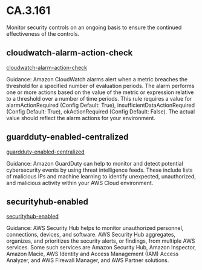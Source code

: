 # CA.3.161
Monitor security controls on an ongoing basis to ensure the continued effectiveness of the controls.

##  cloudwatch-alarm-action-check
[cloudwatch-alarm-action-check](https://docs.aws.amazon.com/config/latest/developerguide/cloudwatch-alarm-action-check.html)

Guidance:
Amazon CloudWatch alarms alert when a metric breaches the threshold for a specified number of evaluation periods. The alarm performs one or more actions based on the value of the metric or expression relative to a threshold over a number of time periods. This rule requires a value for alarmActionRequired (Config Default: True), insufficientDataActionRequired (Config Default: True), okActionRequired (Config Default: False). The actual value should reflect the alarm actions for your environment.

##  guardduty-enabled-centralized
[guardduty-enabled-centralized](https://docs.aws.amazon.com/config/latest/developerguide/guardduty-enabled-centralized.html)

Guidance:
Amazon GuardDuty can help to monitor and detect potential cybersecurity events by using threat intelligence feeds. These include lists of malicious IPs and machine learning to identify unexpected, unauthorized, and malicious activity within your AWS Cloud environment.

##  securityhub-enabled
[securityhub-enabled](https://docs.aws.amazon.com/config/latest/developerguide/securityhub-enabled.html)

Guidance:
AWS Security Hub helps to monitor unauthorized personnel, connections, devices, and software. AWS Security Hub aggregates, organizes, and prioritizes the security alerts, or findings, from multiple AWS services. Some such services are Amazon Security Hub, Amazon Inspector, Amazon Macie, AWS Identity and Access Management (IAM) Access Analyzer, and AWS Firewall Manager, and AWS Partner solutions.

